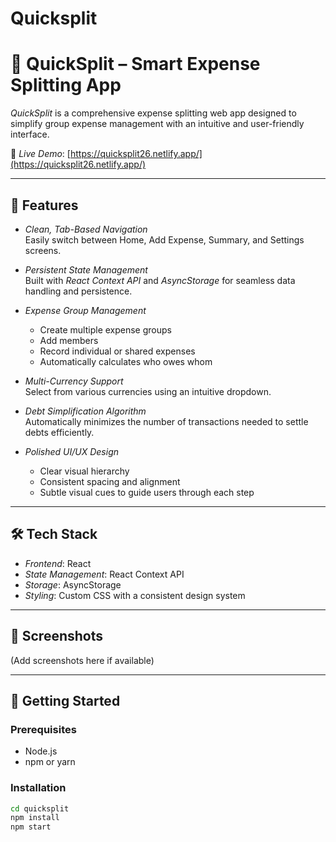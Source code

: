 # Quicksplit

# 💸 QuickSplit – Smart Expense Splitting App

*QuickSplit* is a comprehensive expense splitting web app designed to simplify group expense management with an intuitive and user-friendly interface.

🔗 *Live Demo*: [https://quicksplit26.netlify.app/](https://quicksplit26.netlify.app/)

---

## 🚀 Features

- *Clean, Tab-Based Navigation*  
  Easily switch between Home, Add Expense, Summary, and Settings screens.

- *Persistent State Management*  
  Built with *React Context API* and *AsyncStorage* for seamless data handling and persistence.

- *Expense Group Management*  
  - Create multiple expense groups  
  - Add members  
  - Record individual or shared expenses  
  - Automatically calculates who owes whom

- *Multi-Currency Support*  
  Select from various currencies using an intuitive dropdown.

- *Debt Simplification Algorithm*  
  Automatically minimizes the number of transactions needed to settle debts efficiently.

- *Polished UI/UX Design*  
  - Clear visual hierarchy  
  - Consistent spacing and alignment  
  - Subtle visual cues to guide users through each step

---

## 🛠 Tech Stack

- *Frontend*: React  
- *State Management*: React Context API  
- *Storage*: AsyncStorage  
- *Styling*: Custom CSS with a consistent design system

---

## 📸 Screenshots

(Add screenshots here if available)

---

## 📂 Getting Started

### Prerequisites
- Node.js
- npm or yarn

### Installation

```bash
cd quicksplit
npm install
npm start
